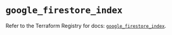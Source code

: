 # `google_firestore_index`

Refer to the Terraform Registry for docs: [`google_firestore_index`](https://registry.terraform.io/providers/hashicorp/google/6.36.0/docs/resources/firestore_index).
